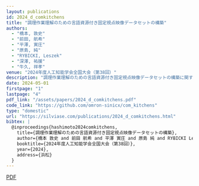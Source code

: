 ```yaml
---
layout: publications
id: 2024_d_comkitchens
title: "調理作業理解のための言語資源付き固定視点映像データセットの構築"
authors:
  - "橋本, 敦史"
  - "前田, 航希"
  - "平澤, 寅庄"
  - "原島, 純"
  - "RYBICKI, Leszek"
  - "深澤, 祐援"
  - "牛久, 祥孝"
venue: "2024年度人工知能学会全国大会（第38回）"
description: "調理作業理解のための言語資源付き固定視点映像データセットの構築に関する研究"
date: 2024-05-01
firstpage: "1"
lastpage: "4"
pdf_link: "/assets/papers/2024_d_comkitchens.pdf"
code_link: "https://github.com/omron-sinicx/com_kitchens"
type: "domestic"
url: "https://silviase.com/publications/2024_d_comkitchens.html"
bibtex: |
  @inproceedings{hashimoto2024comkitchens,
    title={調理作業理解のための言語資源付き固定視点映像データセットの構築},
    author={橋本 敦史 and 前田 航希 and 平澤 寅庄 and 原島 純 and RYBICKI Leszek and 深澤 祐援 and 牛久 祥孝},
    booktitle={2024年度人工知能学会全国大会（第38回）},
    year={2024},
    address={浜松}
  }
---
```


[PDF](/assets/papers/2024_d_comkitchens.pdf)
